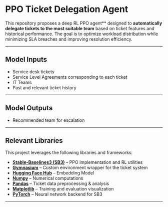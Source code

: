 # PPO Ticket Delegation Agent

This repository proposes a deep RL PPO agent** designed to **automatically delegate tickets to the most suitable team** based on ticket features and historical performance. The goal is to optimize workload distribution while minimizing SLA breaches and improving resolution efficiency.  

---

##  Model Inputs

- Service desk tickets
- Service Level Agreements corresponding to each ticket
- IT Teams
- Past and relevant ticket history
---

##  Model Outputs

- Recommended team for escalation
---
## Relevant Libraries

This project leverages the following libraries and frameworks:

- [**Stable-Baselines3 (SB3)**](https://stable-baselines3.readthedocs.io/) – PPO implementation and RL utilities  
- [**Gymnasium**](https://github.com/Farama-Foundation/Gymnasium) – Custom environment wrapper for the ticket system  
- [**Hugging Face Hub**](https://huggingface.co/) – Embedding Model   
- [**Numpy**](https://numpy.org/) – Numerical computations  
- [**Pandas**](https://pandas.pydata.org/) – Ticket data preprocessing & analysis  
- [**Matplotlib**](https://matplotlib.org/) – Training and evaluation visualization  
- [**PyTorch**](https://pytorch.org/) – Neural network backend for SB3  

---
